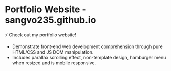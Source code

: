 # Portfolio Website - sangvo235.github.io 
⚡ Check out my portfolio website! 
- Demonstrate front-end web development comprehension through pure HTML/CSS and JS DOM manipulation.
- Includes parallax scrolling effect, non-template design, hamburger menu when resized and is mobile responsive.
